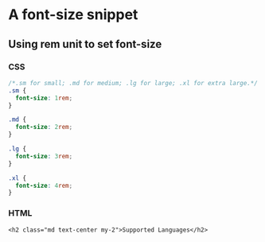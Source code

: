 # A font-size snippet

## Using rem unit to set font-size

### CSS

```css
/*.sm for small; .md for medium; .lg for large; .xl for extra large.*/
.sm {
  font-size: 1rem;
}

.md {
  font-size: 2rem;
}

.lg {
  font-size: 3rem;
}

.xl {
  font-size: 4rem;
}
```

### HTML

`<h2 class="md text-center my-2">Supported Languages</h2>`
